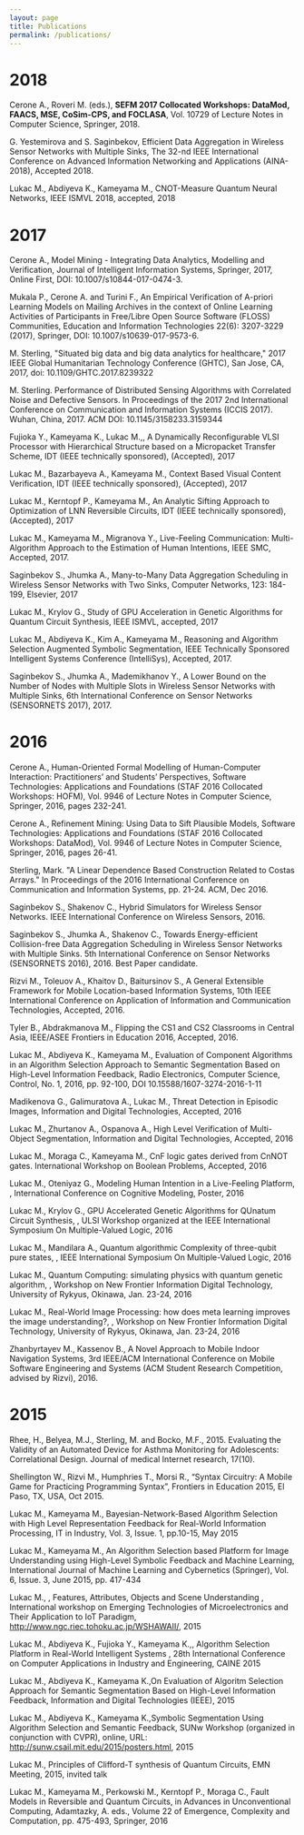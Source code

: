 ```yaml
---
layout: page
title: Publications
permalink: /publications/
---
```


<h1>2018</h1>
Cerone A., Roveri M. (eds.), <B>SEFM 2017 Collocated Workshops: DataMod, FAACS, MSE, CoSim-CPS, and FOCLASA</B>, Vol. 10729 of Lecture Notes in Computer Science, Springer, 2018.

G. Yestemirova and S. Saginbekov, Efficient Data Aggregation in Wireless Sensor Networks with Multiple Sinks, The 32-nd IEEE International Conference on Advanced Information Networking and Applications (AINA-2018), Accepted 2018.

Lukac M., Abdiyeva K., Kameyama M., CNOT-Measure Quantum Neural Networks, IEEE ISMVL 2018, accepted, 2018

<h1>2017</h1>
Cerone A., Model Mining - Integrating Data Analytics, Modelling and Verification, Journal of Intelligent Information Systems, Springer, 2017, Online First, DOI: 10.1007/s10844-017-0474-3.

Mukala P., Cerone A. and Turini F., An Empirical Verification of A-priori Learning Models on Mailing Archives in the context of Online Learning Activities of Participants in Free/Libre Open Source Software (FLOSS) Communities, Education and Information Technologies 22(6): 3207-3229 (2017), Springer, DOI: 10.1007/s10639-017-9573-6.

M. Sterling, "Situated big data and big data analytics for healthcare," 2017 IEEE Global Humanitarian Technology Conference (GHTC), San Jose, CA, 2017, doi: 10.1109/GHTC.2017.8239322

M. Sterling. Performance of Distributed Sensing Algorithms with Correlated Noise and Defective Sensors. In Proceedings of the 2017 2nd International Conference on Communication and Information Systems (ICCIS 2017). Wuhan, China, 2017. ACM DOI: 10.1145/3158233.3159344

Fujioka Y., Kameyama K., Lukac M.,, A Dynamically Reconfigurable VLSI Processor with Hierarchical Structure based on a Micropacket Transfer Scheme, IDT (IEEE technically sponsored), (Accepted), 2017

Lukac M., Bazarbayeva A., Kameyama M., Context Based Visual Content Verification, IDT (IEEE technically sponsored), (Accepted),  2017

Lukac M., Kerntopf P., Kameyama M., An Analytic Sifting Approach to Optimization of  LNN Reversible Circuits, IDT (IEEE technically sponsored), (Accepted),  2017

Lukac M., Kameyama M., Migranova Y., Live-Feeling Communication: Multi-Algorithm Approach to the Estimation of Human Intentions, IEEE SMC, Accepted, 2017.

Saginbekov S., Jhumka A., Many-to-Many Data Aggregation Scheduling in Wireless Sensor Networks with Two Sinks, Computer Networks, 123: 184-199, Elsevier, 2017

Lukac M., Krylov G., Study of GPU Acceleration in Genetic Algorithms for Quantum Circuit Synthesis, IEEE ISMVL, accepted, 2017

Lukac M., Abdiyeva K., Kim A., Kameyama M., Reasoning and Algorithm Selection Augmented Symbolic Segmentation, IEEE Technically Sponsored Intelligent Systems Conference (IntelliSys), Accepted, 2017.

Saginbekov S., Jhumka A., Mademikhanov Y., A Lower Bound on the Number of Nodes with Multiple Slots in Wireless Sensor Networks with Multiple Sinks, 6th International Conference on Sensor Networks (SENSORNETS 2017), 2017.

<h1>2016</h1>
Cerone A., Human-Oriented Formal Modelling of Human-Computer Interaction: Practitioners’ and Students’ Perspectives, Software Technologies: Applications and Foundations (STAF 2016 Collocated Workshops: HOFM), Vol. 9946 of Lecture Notes in Computer Science, Springer, 2016, pages 232-241.

Cerone A., Refinement Mining: Using Data to Sift Plausible Models, Software Technologies: Applications and Foundations (STAF 2016 Collocated Workshops: DataMod), Vol. 9946 of Lecture Notes in Computer Science, Springer, 2016, pages 26-41.

Sterling, Mark. "A Linear Dependence Based Construction Related to Costas Arrays." In Proceedings of the 2016 International Conference on Communication and Information Systems, pp. 21-24. ACM, Dec 2016.

Saginbekov S., Shakenov C., Hybrid Simulators for Wireless Sensor Networks. IEEE International Conference on Wireless Sensors,  2016.

Saginbekov S., Jhumka A., Shakenov C., Towards Energy-efficient Collision-free Data Aggregation Scheduling in Wireless Sensor Networks with Multiple Sinks. 5th International Conference on Sensor Networks (SENSORNETS 2016), 2016. Best Paper candidate.

Rizvi M., Toleuov A., Khaitov D., Baitursinov S., A General Extensible Framework for Mobile Location-based Information Systems, 10th IEEE International Conference on Application of Information and Communication Technologies, Accepted, 2016.

Tyler B., Abdrakmanova M., Flipping the CS1 and CS2 Classrooms in Central Asia, IEEE/ASEE Frontiers in Education 2016, Accepted, 2016.

Lukac M., Abdiyeva K., Kameyama M., Evaluation of Component Algorithms in an Algorithm Selection Approach to Semantic Segmentation Based on High-Level Information Feedback, Radio Electronics, Computer Science, Control, No. 1,  2016, pp. 92-100, DOI 10.15588/1607-3274-2016-1-11

Madikenova G., Galimuratova A., Lukac M., Threat Detection in Episodic Images, Information and Digital Technologies, Accepted, 2016

Lukac M., Zhurtanov A., Ospanova A., High Level Verification of Multi-Object Segmentation, Information and Digital Technologies, Accepted,  2016

Lukac M., Moraga C., Kameyama M., CnF logic gates derived from CnNOT gates. International Workshop on Boolean Problems, Accepted, 2016

Lukac M.,  Oteniyaz G., Modeling Human Intention in a Live-Feeling Platform, , International Conference on Cognitive Modeling, Poster,  2016

Lukac M.,  Krylov G., GPU Accelerated Genetic Algorithms for QUnatum Circuit Synthesis, , ULSI Workshop organized at the IEEE International Symposium On Multiple-Valued Logic, 2016

Lukac M.,  Mandilara A., Quantum algorithmic Complexity of three-qubit pure states, , IEEE International Symposium On Multiple-Valued Logic, 2016

Lukac M.,  Quantum Computing: simulating physics with quantum genetic algorithm, , Workshop on New Frontier Information Digital Technology, University of Rykyus, Okinawa, Jan. 23-24, 2016

Lukac M.,  Real-World Image Processing: how does meta learning improves the image understanding?,  , Workshop on New Frontier Information Digital Technology, University of Rykyus, Okinawa, Jan. 23-24, 2016

Zhanbyrtayev M., Kassenov B., A Novel Approach to Mobile Indoor Navigation Systems, 3rd IEEE/ACM International Conference on Mobile Software Engineering and Systems (ACM Student Research Competition, advised by Rizvi), 2016.

<h1>2015</h1>

Rhee, H., Belyea, M.J., Sterling, M. and Bocko, M.F., 2015. Evaluating the Validity of an Automated Device for Asthma Monitoring for Adolescents: Correlational Design. Journal of medical Internet research, 17(10).

Shellington W., Rizvi M., Humphries T., Morsi R., “Syntax Circuitry: A Mobile Game for Practicing Programming Syntax”, Frontiers in Education 2015, El Paso, TX, USA, Oct 2015.

Lukac M., Kameyama M., Bayesian-Network-Based Algorithm Selection with High Level Representation Feedback for Real-World Information Processing, IT in Industry, Vol. 3, Issue. 1, pp.10-15, May 2015

Lukac M., Kameyama M., An Algorithm Selection based Platform for Image Understanding using High-Level Symbolic Feedback and Machine Learning, International Journal of Machine Learning and Cybernetics (Springer), Vol. 6, Issue. 3, June 2015, pp. 417-434

Lukac M., , Features, Attributes, Objects and Scene Understanding , International workshop on Emerging Technologies of Microelectronics and Their Application to IoT Paradigm, http://www.ngc.riec.tohoku.ac.jp/WSHAWAII/, 2015

Lukac M., Abdiyeva K., Fujioka Y., Kameyama K.,, Algorithm Selection Platform in Real-World Intelligent Systems , 28th International Conference on Computer Applications in Industry and Engineering, CAINE 2015

Lukac M., Abdiyeva K., Kameyama K.,On Evaluation of Algoritm Selection Approach for Semantic Segmentation Based on High-Level Information Feedback, Information and Digital Technologies (IEEE), 2015

Lukac M., Abdiyeva K., Kameyama K.,Symbolic Segmentation Using Algorithm Selection and Semantic Feedback, SUNw Workshop (organized in conjunction with CVPR), online, URL: http://sunw.csail.mit.edu/2015/posters.html, 2015

Lukac M., Principles of Clifford-T synthesis of Quantum Circuits, EMN Meeting, 2015, invited talk

Lukac M., Kameyama M., Perkowski M., Kerntopf P., Moraga C., Fault Models in Reversible and Quantum Circuits, in Advances in Unconventional Computing, Adamtazky, A. eds., Volume 22 of Emergence, Complexity and Computation, pp. 475-493, Springer, 2016
